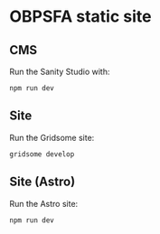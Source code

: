 # OBPSFA static site

## CMS

Run the Sanity Studio with:

`npm run dev`

## Site

Run the Gridsome site:

`gridsome develop`

## Site (Astro)

Run the Astro site:

`npm run dev`
